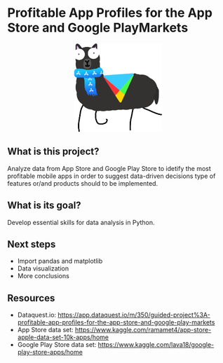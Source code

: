 # Profitable App Profiles for the App Store and Google PlayMarkets

<p align="center">
  <img width="40%" src="img/logo.png" />
</p>

## What is this project?
Analyze data from App Store and Google Play Store to idetify the most profitable mobile apps in order to suggest data-driven decisions type of features or/and products should to be implemented.

## What is its goal?
Develop essential skills for data analysis in Python.

## Next steps
- Import pandas and matplotlib
- Data visualization
- More conclusions

## Resources
- Dataquest.io:
https://app.dataquest.io/m/350/guided-project%3A-profitable-app-profiles-for-the-app-store-and-google-play-markets
- App Store data set:
https://www.kaggle.com/ramamet4/app-store-apple-data-set-10k-apps/home
- Google Play Store data set: https://www.kaggle.com/lava18/google-play-store-apps/home
